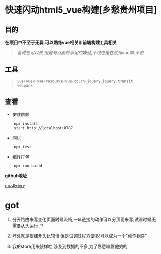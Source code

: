 # 快速闪动html5_vue构建[乡愁贵州项目]

## 目的  
**在项目中不至于无聊,可以熟练vue相关和前端构建工具相关**
> *虽说也可以做,但是有点画蛇添足的嫌疑,不过也是在使用vue嘛,不怕*

## 工具
> `vue+vuex+vue-resource+vue-touch+jquery+jquery.transit`  
> `webpack`

## 查看
* 安装依赖
```
	npm install
	start http://localhost:8787
```
* 测试
```
	npm test
```
* 编译打包
```
	npm run build
```

**github地址**  

[modleiory](https://github.com/ModleIory/speed_cheat.git)

# got  

1. 分开路由来写变化页面时候流畅,一串链接的动作可以分页面来写,试调时候无需要从头运行了!  

2. 坏处就是搭建开头比较慢,但是试调过程方便多!可以成为一个"动作组件"  

3. 我的store用来装样哈,涉及到数据的不多,为了熟悉嘛管他娘的  
